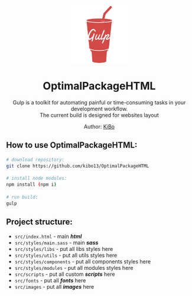 <p align="center">
  <img 
    height="160"
    width="160"
    src="https://github.com/kibo13/OptimalPackageHTML/blob/master/src/images/gulp.png"
    alt="OptimalPackageHTML">
  
  <h1 align="center">OptimalPackageHTML</h1>
  <p align="center">
    Gulp is a toolkit for automating painful or 
		time-consuming tasks in your development workflow.<br> 
		The current build is designed for websites layout 
  </p>
  <p align="center">Author: <a href="https://github.com/kibo13" target="_blank">KiBo</a></p>
</p>

## How to use OptimalPackageHTML:

``` bash
# download repository:
git clone https://github.com/kibo13/OptimalPackageHTML

# install node modules:
npm install (npm i)

# run build:
gulp

```

## Project structure:

* `src/index.html` - main <strong><em>html</em></strong>
* `src/styles/main.sass` - main <strong><em>sass</em></strong>
* `src/styles/libs` - put all libs styles here
* `src/styles/utils` - put all utils styles here
* `src/styles/components` - put all components styles here
* `src/styles/modules` - put all modules styles here
* `src/scripts` - put all custom <strong><em>scripts</em></strong> here
* `src/fonts` - put all <strong><em>fonts</em></strong> here
* `src/images` - put all <strong><em>images</em></strong> here
